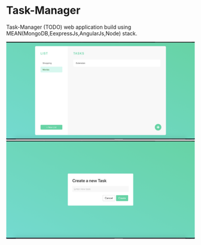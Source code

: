 # Task-Manager
Task-Manager (TODO) web application build using MEAN(MongoDB,EexpressJs,AngularJs,Node) stack.

<img src="Screenshot/Screenshot 2020-04-26 at 3.00.18 PM.png">

<img src="Screenshot/Screenshot 2020-04-26 at 3.00.25 PM.png">
